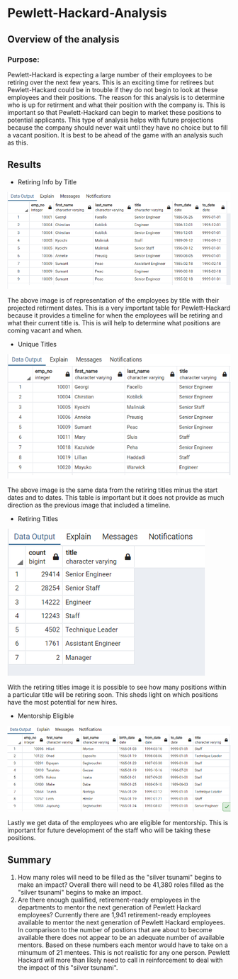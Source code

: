 # Pewlett-Hackard-Analysis
## Overview of the analysis
### Purpose:
Pewlett-Hackard is expecting a large number of their employees to be retiring over the next few years. This is an exciting time for retirees but Pewlett-Hackard could be in trouble if they do not begin to look at these employees and their positions. The reason for this analysis is to determine who is up for retirment and what their position with the company is. This is important so that Pewlett-Hackard can begin to market these positions to potential applicants. This type of analysis helps with future projections because the company should never wait until they have no choice but to fill a vacant position. It is best to be ahead of the game with an analysis such as this. 
## Results

* Retiring Info by Title

![](https://github.com/lightbright832/Pewlett-Hackard-Analysis/blob/main/retiring_info_by_title.png)

The above image is of representation of the employees by title with their projected retirment dates. This is a very important table for Pewlett-Hackard because it provides a timeline for when the employees will be retiring and what their current title is. This is will help to determine what positions are coming vacant and when.

* Unique Titles

![](https://github.com/lightbright832/Pewlett-Hackard-Analysis/blob/main/unique_titles.png)

The above image is the same data from the retiring titles minus the start dates and to dates. This table is important but it does not provide as much direction as the previous image that included  a timeline. 

* Retiring Titles

![](https://github.com/lightbright832/Pewlett-Hackard-Analysis/blob/main/retiring_titles.png)

With the retiring titles image it is possible to see how many positions within a particular title will be retiring soon. This sheds light on which positions have the most potential for new hires. 

* Mentorship Eligible

![](https://github.com/lightbright832/Pewlett-Hackard-Analysis/blob/main/mentorship_eligibilty.png)

Lastly we get data of the employees who are eligible for mentorship. This is important for future development of the staff who will be taking these positions. 

## Summary
1. How many roles will need to be filled as the "silver tsunami" begins to make an impact?
Overall there will need to be 41,380 roles filled as the "silver tsunami" begins to make an impact.
2. Are there enough qualified, retirement-ready employees in the departments to mentor the next generation of Pewlett Hackard employees?
Currently there are 1,941 retirement-ready employees available to mentor the next generation of Pewlett Hackard employees. In comparison to the number of postions that are about to become available there does not appear to be an adequate number of available mentors. Based on these numbers each mentor would have to take on a minumum of 21 mentees. This is not realistic for any one person. Pewlett Hackard will more than likely need to call in reinforcement to deal with the impact of this "silver tsunami".
